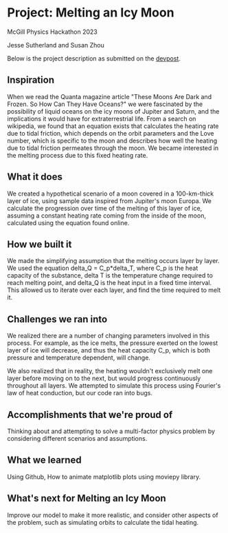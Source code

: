 # Project: Melting an Icy Moon
McGill Physics Hackathon 2023


Jesse Sutherland and Susan Zhou

Below is the project description as submitted on the [devpost](https://devpost.com/software/melting-an-icy-moon).

## Inspiration
When we read the Quanta magazine article "These Moons Are Dark and Frozen. So How Can They Have Oceans?" we were fascinated by the possibility of liquid oceans on the icy moons of Jupiter and Saturn, and the implications it would have for extraterrestrial life. From a search on wikipedia, we found that an equation exists that calculates the heating rate due to tidal friction, which depends on the orbit parameters and the Love number, which is specific to the moon and describes how well the heating due to tidal friction permeates through the moon. We became interested in the melting process due to this fixed heating rate.

## What it does
We created a hypothetical scenario of a moon covered in a 100-km-thick layer of ice, using sample data inspired from Jupiter's moon Europa. We calculate the progression over time of the melting of this layer of ice, assuming a constant heating rate coming from the inside of the moon, calculated using the equation found online.

## How we built it
We made the simplifying assumption that the melting occurs layer by layer. We used the equation delta_Q = C_p*delta_T, where C_p is the heat capacity of the substance, delta T is the temperature change required to reach melting point, and delta_Q is the heat input in a fixed time interval. This allowed us to iterate over each layer, and find the time required to melt it.

## Challenges we ran into
We realized there are a number of changing parameters involved in this process. For example, as the ice melts, the pressure exerted on the lowest layer of ice will decrease, and thus the heat capacity C_p, which is both pressure and temperature dependent, will change.

We also realized that in reality, the heating wouldn't exclusively melt one layer before moving on to the next, but would progress continuously throughout all layers. We attempted to simulate this process using Fourier's law of heat conduction, but our code ran into bugs.

## Accomplishments that we're proud of
Thinking about and attempting to solve a multi-factor physics problem by considering different scenarios and assumptions.

## What we learned
Using Github, How to animate matplotlib plots using moviepy library.

## What's next for Melting an Icy Moon
Improve our model to make it more realistic, and consider other aspects of the problem, such as simulating orbits to calculate the tidal heating.

